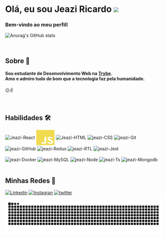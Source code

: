 # Olá, eu sou Jeazi Ricardo <img src="https://ik.imagekit.io/joaonasc/GitHub/assets/wave_Mdjm5gVSL.gif" width="35">
### Bem-vindo ao meu perfil❕ 

![Anurag's GitHub stats](https://github-readme-stats.vercel.app/api?username=jeaziricardo&show_icons=true&theme=github_dark)

<br>

<div>

## Sobre 🚀
#### Sou estudante de Desenvolvimento Web na [Trybe](https://www.betrybe.com/).<br>Amo e admiro tudo de bom que a tecnologia faz pela humanidade.
😉✌️
</div>

<div style="display: inline_block"><br>

  ## Habilidades 🛠

  <img align="center" alt="Jeazi-React" height="50" width="60" src="https://cdn.jsdelivr.net/gh/devicons/devicon/icons/react/react-original-wordmark.svg">
  <img align="center" alt="Jeazi-Js" height="50" width="60" src="https://raw.githubusercontent.com/devicons/devicon/master/icons/javascript/javascript-plain.svg">
  <img align="center" alt="Jeazi-HTML" height="50" width="60" src="https://cdn.jsdelivr.net/gh/devicons/devicon/icons/html5/html5-original-wordmark.svg">
  <img align="center" alt="jeazi-CSS" height="50" width="60" src="https://cdn.jsdelivr.net/gh/devicons/devicon/icons/css3/css3-original-wordmark.svg">
  <img align="center" alt="jeazi-Git" height="60" width="70" src="https://cdn.jsdelivr.net/gh/devicons/devicon/icons/git/git-original-wordmark.svg" />
  <img align="center" alt="jeazi-GitHub" height="50" width="60" src="https://cdn.jsdelivr.net/gh/devicons/devicon/icons/github/github-original-wordmark.svg" />
  <img align="center" alt="jeazi-Redux" height="70" width="80" src="https://upload.wikimedia.org/wikipedia/commons/4/49/Redux.png" />
  <img align="center" alt="jeazi-RTL" height="50" width="60" src="https://testing-library.com/img/octopus-128x128.png" />
  <img align="center" alt="jeazi-Jest" height="50" width="60" src="https://cdn.jsdelivr.net/gh/devicons/devicon/icons/jest/jest-plain.svg" />
  <br>
  <br>
  <img align="center" alt="jeazi-Docker" height="50" width="60" src="https://cdn.jsdelivr.net/gh/devicons/devicon/icons/docker/docker-original-wordmark.svg" />
  <img align="center" alt="jeazi-MySQL" height="70" width="80" src="https://cdn.jsdelivr.net/gh/devicons/devicon/icons/mysql/mysql-original-wordmark.svg" />
  <img align="center" alt="jeazi-Node" height="70" width="80" src="https://cdn.jsdelivr.net/gh/devicons/devicon/icons/nodejs/nodejs-original-wordmark.svg" />
  <img align="center" alt="jeazi-Ts" height="50" width="60" src="https://cdn.jsdelivr.net/gh/devicons/devicon/icons/typescript/typescript-original.svg" />
  <img align="center" alt="jeazi-Mongodb" height="60" width="70" src="https://cdn.jsdelivr.net/gh/devicons/devicon/icons/mongodb/mongodb-original-wordmark.svg" />
</div>

<br>

<div>

## Minhas Redes 🔗

[![Linkedin](https://img.shields.io/badge/LinkedIn-0077B5?style=for-the-badge&logo=linkedin&logoColor=white)](https://www.linkedin.com/in/jeaziricardo/)
[![Instagran](https://img.shields.io/badge/Instagram-E4405F?style=for-the-badge&logo=instagram&logoColor=white)](https://www.instagram.com/jeaziricardo/)
[![twitter](https://img.shields.io/badge/Twitter-1DA1F2?style=for-the-badge&logo=twitter&logoColor=white)](https://twitter.com/jzricardod)
</div>

  ![Snake animation](https://github.com/jeaziricardo/jeaziricardo/blob/output/github-contribution-grid-snake.svg)

<!--
**JeaziRicardo/jeaziricardo** is a ✨ _special_ ✨ repository because its `README.md` (this file) appears on your GitHub profile.

Here are some ideas to get you started:

- 🔭 I’m currently working on ...
- 🌱 I’m currently learning ...
- 👯 I’m looking to collaborate on ...
- 🤔 I’m looking for help with ...
- 💬 Ask me about ...
- 📫 How to reach me: ...
- 😄 Pronouns: ...
- ⚡ Fun fact: ...
-->
